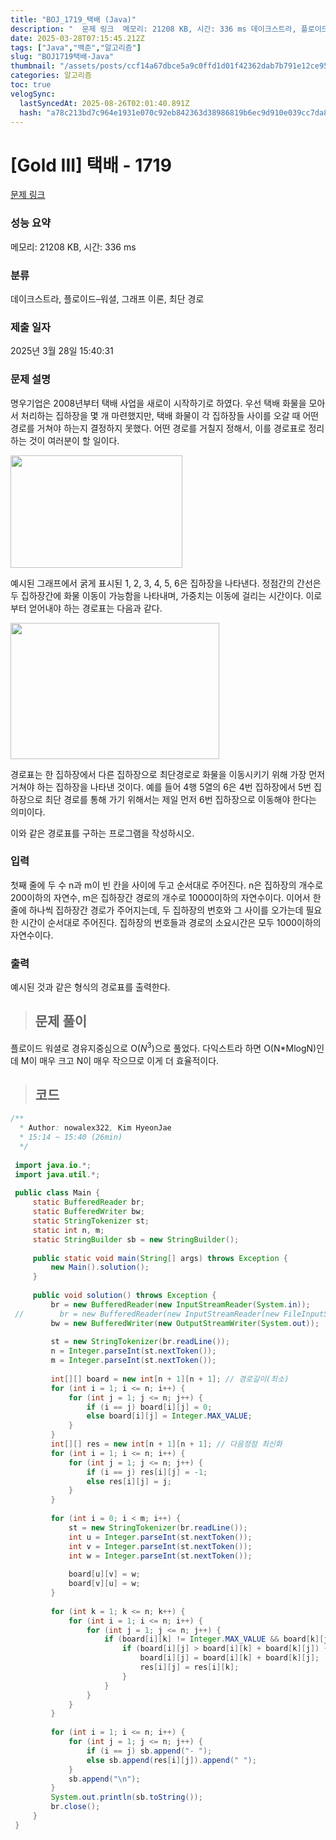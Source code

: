 ```yaml
---
title: "BOJ_1719_택배 (Java)"
description: "  문제 링크  메모리: 21208 KB, 시간: 336 ms 데이크스트라, 플로이드–워셜, 그래프 이론, 최단 경로 2025년 3월 28일 15:40:31플로이드 워셜로 경유지중심으로 O($N^3$)으로 풀었다. 다익스트라 하면 O(N\*MlogN)인데 M이 매우 크"
date: 2025-03-28T07:15:45.212Z
tags: ["Java","백준","알고리즘"]
slug: "BOJ1719택배-Java"
thumbnail: "/assets/posts/ccf14a67dbce5a9c0ffd1d01f42362dab7b791e12ce95d1ab028240f5d46f670.png"
categories: 알고리즘
toc: true
velogSync:
  lastSyncedAt: 2025-08-26T02:01:40.891Z
  hash: "a78c213bd7c964e1931e070c92eb842363d38986819b6ec9d910e039cc7da88e"
---
```


# [Gold III] 택배 - 1719 
 
 [문제 링크](https://www.acmicpc.net/problem/1719) 
 
 ### 성능 요약
 
 메모리: 21208 KB, 시간: 336 ms
 
 ### 분류
 
 데이크스트라, 플로이드–워셜, 그래프 이론, 최단 경로
 
 ### 제출 일자
 
 2025년 3월 28일 15:40:31
 
 ### 문제 설명
 
 <p>명우기업은 2008년부터 택배 사업을 새로이 시작하기로 하였다. 우선 택배 화물을 모아서 처리하는 집하장을 몇 개 마련했지만, 택배 화물이 각 집하장들 사이를 오갈 때 어떤 경로를 거쳐야 하는지 결정하지 못했다. 어떤 경로를 거칠지 정해서, 이를 경로표로 정리하는 것이 여러분이 할 일이다.</p>
 
 <p><img alt="" src="https://www.acmicpc.net/JudgeOnline/upload/201005/taekbae.PNG" style="height:180px; width:275px"></p>
 
 <p>예시된 그래프에서 굵게 표시된 1, 2, 3, 4, 5, 6은 집하장을 나타낸다. 정점간의 간선은 두 집하장간에 화물 이동이 가능함을 나타내며, 가중치는 이동에 걸리는 시간이다. 이로부터 얻어내야 하는 경로표는 다음과 같다.</p>
 
 <p><img alt="" src="https://www.acmicpc.net/JudgeOnline/upload/201005/tktk.PNG" style="height:218px; width:334px"></p>
 
 <p>경로표는 한 집하장에서 다른 집하장으로 최단경로로 화물을 이동시키기 위해 가장 먼저 거쳐야 하는 집하장을 나타낸 것이다. 예를 들어 4행 5열의 6은 4번 집하장에서 5번 집하장으로 최단 경로를 통해 가기 위해서는 제일 먼저 6번 집하장으로 이동해야 한다는 의미이다.</p>
 
 <p>이와 같은 경로표를 구하는 프로그램을 작성하시오.</p>

 ### 입력 
 
  <p>첫째 줄에 두 수 n과 m이 빈 칸을 사이에 두고 순서대로 주어진다. n은 집하장의 개수로 200이하의 자연수, m은 집하장간 경로의 개수로 10000이하의 자연수이다. 이어서 한 줄에 하나씩 집하장간 경로가 주어지는데, 두 집하장의 번호와 그 사이를 오가는데 필요한 시간이 순서대로 주어진다. 집하장의 번호들과 경로의 소요시간은 모두 1000이하의 자연수이다.</p>

 ### 출력 
 
<p>예시된 것과 같은 형식의 경로표를 출력한다.</p>

> ## 문제 풀이

플로이드 워셜로 경유지중심으로 O($N^3$)으로 풀었다. 다익스트라 하면 O(N*MlogN)인데 M이 매우 크고 N이 매우 작으므로 이게 더 효율적이다.

> ## 코드

```java
/**
  * Author: nowalex322, Kim HyeonJae
  * 15:14 ~ 15:40 (26min)
  */
 
 import java.io.*;
 import java.util.*;
 
 public class Main {
     static BufferedReader br;
     static BufferedWriter bw;
     static StringTokenizer st;
     static int n, m;
     static StringBuilder sb = new StringBuilder();
 
     public static void main(String[] args) throws Exception {
         new Main().solution();
     }
 
     public void solution() throws Exception {
         br = new BufferedReader(new InputStreamReader(System.in));
 //        br = new BufferedReader(new InputStreamReader(new FileInputStream("src/main/java/BOJ_1719_택배/input.txt")));
         bw = new BufferedWriter(new OutputStreamWriter(System.out));
 
         st = new StringTokenizer(br.readLine());
         n = Integer.parseInt(st.nextToken());
         m = Integer.parseInt(st.nextToken());
 
         int[][] board = new int[n + 1][n + 1]; // 경로길이(최소)
         for (int i = 1; i <= n; i++) {
             for (int j = 1; j <= n; j++) {
                 if (i == j) board[i][j] = 0;
                 else board[i][j] = Integer.MAX_VALUE;
             }
         }
         int[][] res = new int[n + 1][n + 1]; // 다음정점 최신화
         for (int i = 1; i <= n; i++) {
             for (int j = 1; j <= n; j++) {
                 if (i == j) res[i][j] = -1;
                 else res[i][j] = j;
             }
         }
 
         for (int i = 0; i < m; i++) {
             st = new StringTokenizer(br.readLine());
             int u = Integer.parseInt(st.nextToken());
             int v = Integer.parseInt(st.nextToken());
             int w = Integer.parseInt(st.nextToken());
 
             board[u][v] = w;
             board[v][u] = w;
         }
 
         for (int k = 1; k <= n; k++) {
             for (int i = 1; i <= n; i++) {
                 for (int j = 1; j <= n; j++) {
                     if (board[i][k] != Integer.MAX_VALUE && board[k][j] != Integer.MAX_VALUE) {
                         if (board[i][j] > board[i][k] + board[k][j]) {
                             board[i][j] = board[i][k] + board[k][j];
                             res[i][j] = res[i][k];
                         }
                     }
                 }
             }
         }
 
         for (int i = 1; i <= n; i++) {
             for (int j = 1; j <= n; j++) {
                 if (i == j) sb.append("- ");
                 else sb.append(res[i][j]).append(" ");
             }
             sb.append("\n");
         }
         System.out.println(sb.toString());
         br.close();
     }
 }
```